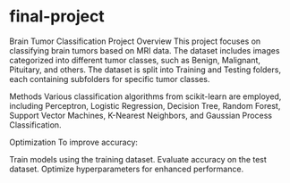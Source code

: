 # final-project
Brain Tumor Classification Project
Overview
This project focuses on classifying brain tumors based on MRI data. The dataset includes images categorized into different tumor classes, such as Benign, Malignant, Pituitary, and others. The dataset is split into Training and Testing folders, each containing subfolders for specific tumor classes.

Methods
Various classification algorithms from scikit-learn are employed, including Perceptron, Logistic Regression, Decision Tree, Random Forest, Support Vector Machines, K-Nearest Neighbors, and Gaussian Process Classification.

Optimization
To improve accuracy:

Train models using the training dataset.
Evaluate accuracy on the test dataset.
Optimize hyperparameters for enhanced performance.
